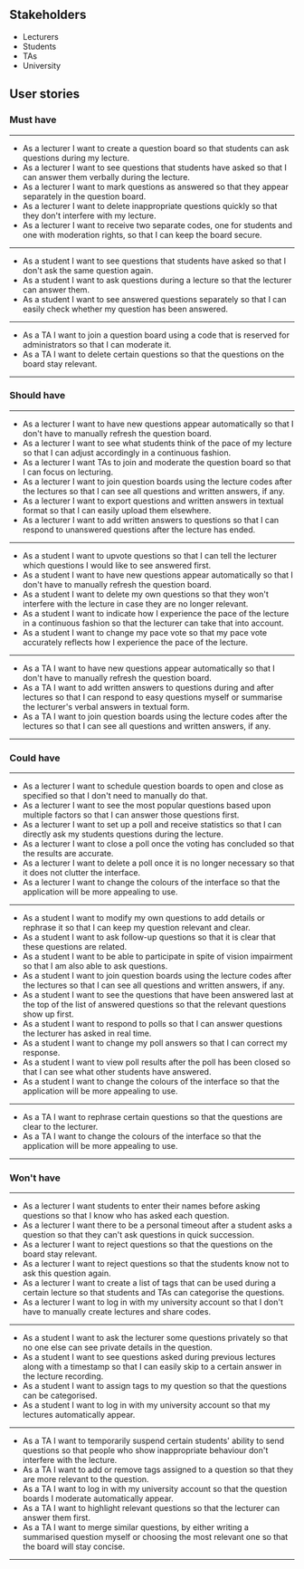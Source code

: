 ## Stakeholders
- Lecturers 
- Students
- TAs
- University

 ## User stories
 ### Must have
 ---
- As a lecturer I want to create a  question board so that students can ask questions during my lecture.
- As a lecturer I want to see questions that students have asked so that I can answer them verbally during the lecture.
- As a lecturer I want to mark questions as answered so that they appear separately in the question board.
- As a lecturer I want to delete inappropriate questions quickly so that they don't interfere with my lecture.
- As a lecturer I want to receive two separate codes, one for students and one with moderation rights, so that I can keep the board secure.
---
- As a student I want to see questions that students have asked so that I don't ask the same question again.
- As a student I want to ask questions during a lecture so that the lecturer can answer them.
- As a student I want to see answered questions separately so that I can easily check whether my question has been answered.
---
- As a TA I want to join a question board using a code that is reserved for administrators so that I can moderate it.
- As a TA I want to delete certain questions so that the questions on the board stay relevant.
---
### Should have
---
- As a lecturer I want to have new questions appear automatically so that I don't have to manually refresh the question board.
- As a lecturer I want to see what students think of the pace of my lecture so that I can adjust accordingly in a continuous fashion.
- As a lecturer I want TAs to join and moderate the question board so that I can focus on lecturing.
- As a lecturer I want to join question boards using the lecture codes after the lectures so that I can see all questions and written answers, if any.
- As a lecturer I want to export questions and written answers in textual format so that I can easily upload them elsewhere.
- As a lecturer I want to add written answers to questions so that I can respond to unanswered questions after the lecture has ended.
---
- As a student I want to upvote questions so that I can tell the lecturer which questions I would like to see answered first.
- As a student I want to have new questions appear automatically so that I don't have to manually refresh the question board.
- As a student I want to delete my own questions so that they won't interfere with the lecture in case they are no longer relevant.
- As a student I want to indicate how I experience the pace of the lecture in a continuous fashion so that the lecturer can take that into account.
- As a student I want to change my pace vote so that my pace vote accurately reflects how I experience the pace of the lecture.
---
- As a TA I want to have new questions appear automatically so that I don't have to manually refresh the question board.
- As a TA I want to add written answers to questions during and after lectures so that I can respond to easy questions myself or summarise the lecturer's verbal answers in textual form.
- As a TA I want to join question boards using the lecture codes after the lectures so that I can see all questions and written answers, if any.
---
### Could have
---
- As a lecturer I want to schedule question boards to open and close as specified so that I don't need to manually do that.
- As a lecturer I want to see the most popular questions based upon multiple factors so that I can answer those questions first.
- As a lecturer I want to set up a poll and receive statistics so that I can directly ask my students questions during the lecture.
- As a lecturer I want to close a poll once the voting has concluded so that the results are accurate.
- As a lecturer I want to delete a poll once it is no longer necessary so that it does not clutter the interface.
- As a lecturer I want to change the colours of the interface so that the application will be more appealing to use.
---
- As a student I want to modify my own questions to add details or rephrase it so that I can keep my question relevant and clear.
- As a student I want to ask follow-up questions so that it is clear that these questions are related.
- As a student I want to be able to participate in spite of vision impairment so that I am also able to ask questions.
- As a student I want to join question boards using the lecture codes after the lectures so that I can see all questions and written answers, if any.
- As a student I want to see the questions that have been answered last at the top of the list of answered questions so that the relevant questions show up first.
- As a student I want to respond to polls so that I can answer questions the lecturer has asked in real time.
- As a student I want to change my poll answers so that I can correct my response.
- As a student I want to view poll results after the poll has been closed so that I can see what other students have answered.
- As a student I want to change the colours of the interface so that the application will be more appealing to use.
---
- As a TA I want to rephrase certain questions so that the questions are clear to the lecturer.
- As a TA I want to change the colours of the interface so that the application will be more appealing to use.
---
### Won't have
---
- As a lecturer I want students to enter their names before asking questions so that I know who has asked each question.
- As a lecturer I want there to be a personal timeout after a student asks a question so that they can't ask questions in quick succession.
- As a lecturer I want to reject questions so that the questions on the board stay relevant.
- As a lecturer I want to reject questions so that the students know not to ask this question again.
- As a lecturer I want to create a list of tags that can be used during a certain lecture so that students and TAs can categorise the questions.
- As a lecturer I want to log in with my university account so that I don't have to manually create lectures and share codes.
---
- As a student I want to ask the lecturer some questions privately so that no one else can see private details in the question.
- As a student I want to see questions asked during previous lectures along with a timestamp so that I can easily skip to a certain answer in the lecture recording.
- As a student I want to assign tags to my question so that the questions can be categorised.
- As a student I want to log in with my university account so that my lectures automatically appear.
---
- As a TA I want to temporarily suspend certain students' ability to send questions so that people who show inappropriate behaviour don't interfere with the lecture.
- As a TA I want to add or remove tags assigned to a question so that they are more relevant to the question.
- As a TA I want to log in with my university account so that the question boards I moderate automatically appear.
- As a TA I want to highlight relevant questions so that the lecturer can answer them first.
- As a TA I want to merge similar questions, by either writing a summarised question myself or choosing the most relevant one so that the board will stay concise.
---
